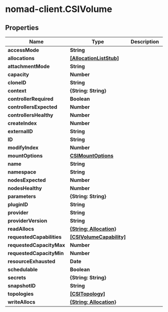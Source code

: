 # nomad-client.CSIVolume

## Properties

Name | Type | Description | Notes
------------ | ------------- | ------------- | -------------
**accessMode** | **String** |  | [optional] 
**allocations** | [**[AllocationListStub]**](AllocationListStub.md) |  | [optional] 
**attachmentMode** | **String** |  | [optional] 
**capacity** | **Number** |  | [optional] 
**cloneID** | **String** |  | [optional] 
**context** | **{String: String}** |  | [optional] 
**controllerRequired** | **Boolean** |  | [optional] 
**controllersExpected** | **Number** |  | [optional] 
**controllersHealthy** | **Number** |  | [optional] 
**createIndex** | **Number** |  | [optional] 
**externalID** | **String** |  | [optional] 
**ID** | **String** |  | [optional] 
**modifyIndex** | **Number** |  | [optional] 
**mountOptions** | [**CSIMountOptions**](CSIMountOptions.md) |  | [optional] 
**name** | **String** |  | [optional] 
**namespace** | **String** |  | [optional] 
**nodesExpected** | **Number** |  | [optional] 
**nodesHealthy** | **Number** |  | [optional] 
**parameters** | **{String: String}** |  | [optional] 
**pluginID** | **String** |  | [optional] 
**provider** | **String** |  | [optional] 
**providerVersion** | **String** |  | [optional] 
**readAllocs** | [**{String: Allocation}**](Allocation.md) |  | [optional] 
**requestedCapabilities** | [**[CSIVolumeCapability]**](CSIVolumeCapability.md) |  | [optional] 
**requestedCapacityMax** | **Number** |  | [optional] 
**requestedCapacityMin** | **Number** |  | [optional] 
**resourceExhausted** | **Date** |  | [optional] 
**schedulable** | **Boolean** |  | [optional] 
**secrets** | **{String: String}** |  | [optional] 
**snapshotID** | **String** |  | [optional] 
**topologies** | [**[CSITopology]**](CSITopology.md) |  | [optional] 
**writeAllocs** | [**{String: Allocation}**](Allocation.md) |  | [optional] 


